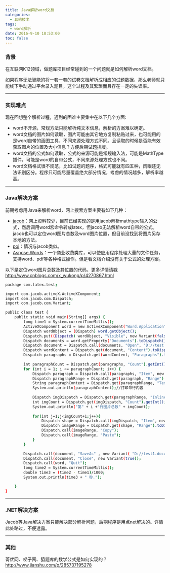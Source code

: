 ```yaml
---
title: Java解析word文档
categories:
  - 其他技术
tags:
  - word解析
date: 2016-9-10 18:53:00
toc: false
---
```


### 背景
在互联网K12领域，做题库项目经常碰到的一个问题就是如何解析word文档。

如果程序无法智能的将一套一套的试卷文档解析成相应的试题数据，那么老师就只能线下手动通过平台录入题目，这个过程及其繁琐而且存在一定的失误率。

---

### 实现难点
现在回想整个解析过程，遇到的困难主要集中在以下几个方面:
- word不开源，常规方法只能解析纯文本信息，解析的方案难以确定。
- word文档的图片如何读取，图片可能由其它地方复制粘贴过来，也可能用的是word自带的画图工具，不同来源处理方式不同。且读取的时候是否能有效获取图片的位置及大小信息？方便后期试题排版。
- word文档的公式如何读取，公式的来源可能是常规输入法，可能是MathType插件，可能是word的自带公式，不同来源处理方式也不同。
- word文档格式很不规范，比如试题的题序，格式可能就有四五种，肉眼还无法识别区分。程序只可能尽量覆盖绝大部分情况，考虑的情况越多，解析率越高。

<!-- more -->

---

### Java解决方案
前期考虑用Java来解析word，网上搜索方案主要有如下几种：
- [jacob](http://www.cnblogs.com/x_wukong/p/4270867.html)：网上资料较少，目前已经实现的是用jacob解析mathtype输入的公式，然后调用word宏命令转成latex，但jacob无法解析word自带的公式。jacob也可以定位word图片总数及word图片位置，但目前没找到将图片另存本地的方法。
- [poi](http://poi.apache.org/apidocs/index.html)：情况与jacob类似。
- [Aspose.Words](http://www.aspose.com/)：一个商业收费类库，可以使应用程序处理大量的文件任务，支持word、pdf等各种格式操作。但是看文档介绍没有关于公式的处理方案。

以下是定位word图片总数及其位置的代码，更多详情请戳 http://www.cnblogs.com/x_wukong/p/4270867.html
```bash
package com.latex.test;

import com.jacob.activeX.ActiveXComponent;
import com.jacob.com.Dispatch;
import com.jacob.com.Variant;

public class test {
	public static void main(String[] args) {
		long time1 = System.currentTimeMillis();
		ActiveXComponent word = new ActiveXComponent("Word.Application");
		Dispatch wordObject = (Dispatch) word.getObject();
		Dispatch.put((Dispatch) wordObject, "Visible", new Variant(false));
		Dispatch documents = word.getProperty("Documents").toDispatch();
		Dispatch document = Dispatch.call(documents, "Open", "D://test.docx").toDispatch();
		Dispatch wordContent = Dispatch.get(document, "Content").toDispatch();
		Dispatch paragraphs = Dispatch.get(wordContent, "Paragraphs").toDispatch();
		
		int paragraphCount = Dispatch.get(paragraphs, "Count").getInt();// 总行数
		for (int i = 1; i <= paragraphCount; i++) {
			Dispatch paragraph = Dispatch.call(paragraphs, "Item", new Variant(i)).toDispatch();
			Dispatch paragraphRange = Dispatch.get(paragraph, "Range").toDispatch();
			String paragraphContent = Dispatch.get(paragraphRange, "Text").toString();
			System.out.println(paragraphContent);//打印每行内容
			
			Dispatch imgDispatch = Dispatch.get(paragraphRange, "InlineShapes").toDispatch();//图片
			int imgCount = Dispatch.get(imgDispatch, "Count").getInt();
			System.out.println("第" + i +"行图片总数" + imgCount);
			
			for(int j=1;j<imgCount+1;j++){
				Dispatch shape = Dispatch.call(imgDispatch, "Item", new Variant(1)).toDispatch();
				Dispatch imageRange = Dispatch.get(shape, "Range").toDispatch();
				Dispatch.call(imageRange, "Copy");
				Dispatch.call(imageRange, "Paste");
			}
		}

		Dispatch.call(document, "SaveAs" , new Variant( "D://test1.docx"));
		Dispatch.call(document, "Close", new Variant(true));
		Dispatch.call(word, "Quit");
		long time2 = System.currentTimeMillis();
		double time3 = (time2 - time1)/1000;
		System.out.println(time3 + " 秒.");

	}
}
```

---

### .NET解决方案
Jacob等Java解决方案只能解决部分解析问题，后期程序是用点net解决的。详情此处略过，不便透露。

---

### 其他

菁优网、梯子网、猿题库的数学公式是如何实现的？
http://www.jianshu.com/p/285737195278
